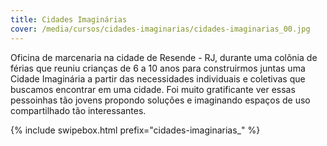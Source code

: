 ```yaml
---
title: Cidades Imaginárias
cover: /media/cursos/cidades-imaginarias/cidades-imaginarias_00.jpg
---
```

Oficina de marcenaria na cidade de Resende - RJ, durante uma colônia de férias que reuniu crianças de 6 a 10 anos para construirmos juntas uma Cidade Imaginária a partir das necessidades individuais e coletivas que buscamos encontrar em uma cidade. Foi muito gratificante ver essas pessoinhas tão jovens propondo soluções e imaginando espaços de uso compartilhado tão interessantes.

{% include swipebox.html prefix="cidades-imaginarias_" %}

